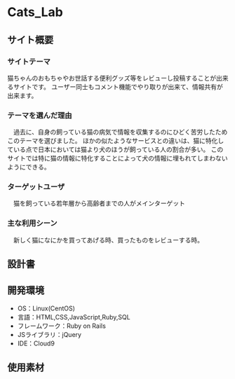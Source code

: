 # Cats_Lab

## サイト概要
### サイトテーマ
  猫ちゃんのおもちゃやお世話する便利グッズ等をレビューし投稿することが出来るサイトです。
  ユーザー同士もコメント機能でやり取りが出来て、情報共有が出来ます。

### テーマを選んだ理由
　過去に、自身の飼っている猫の病気で情報を収集するのにひどく苦労したためこのテーマを選びました。
  ほかの似たようなサービスとの違いは、猫に特化している点で日本においては猫より犬のほうが飼っている人の割合が多い。
  このサイトでは特に猫の情報に特化することによって犬の情報に埋もれてしまわないようにできる。

### ターゲットユーザ
　猫を飼っている若年層から高齢者までの人がメインターゲット

### 主な利用シーン
　新しく猫になにかを買ってあげる時、買ったものをレビューする時。

## 設計書


## 開発環境
- OS：Linux(CentOS)
- 言語：HTML,CSS,JavaScript,Ruby,SQL
- フレームワーク：Ruby on Rails
- JSライブラリ：jQuery
- IDE：Cloud9

## 使用素材

